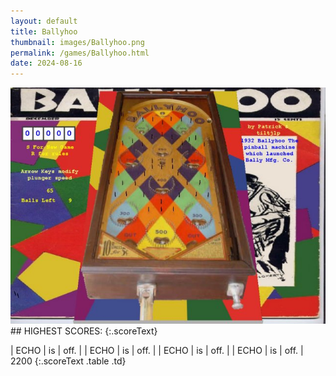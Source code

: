 ```yaml
---
layout: default
title: Ballyhoo
thumbnail: images/Ballyhoo.png
permalink: /games/Ballyhoo.html
date: 2024-08-16
---
```


<img src="../images/Ballyhoo.png" class="gameThumbnail img-fluid mx-auto align-middle">
## HIGHEST SCORES:
{:.scoreText}

| ECHO | is | off. | 
| ECHO | is | off. | 
| ECHO | is | off. | 
| ECHO | is | off. | 
2200 
{:.scoreText .table .td}
